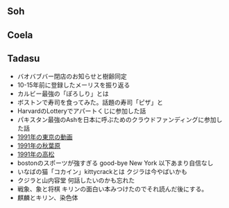 ## Soh
## Coela
## Tadasu
- バオバブバー閉店のお知らせと樹齢同定
- 10-15年前に登録したメーリスを振り返る
- カルビー最強の「ぽろしり」とは
- ボストンで寿司を食ってみた。話題の寿司「ピザ」と
- HarvardのLotteryでアパートくじに参加した話
- パキスタン最強のAshを日本に呼ぶためのクラウドファンディングに参加した話
- [1991年の東京の動画](https://www.youtube.com/watch?v=T0fcsgNWiIk)
- [1991年の秋葉原](https://www.youtube.com/watch?v=XL5W9WEXhk0)
- [1991年の高松](https://www.youtube.com/watch?v=shEdFTF9TOM)
- bostonのスポーツが強すぎる good-bye New York
以下あまり自信なし
- いなばの猫「コカイン」kittycrackとは
クジラは今やばいかも
- クジラと山内容堂
何話したいのかも忘れた
- 戦象、象と将棋
キリンの面白い本みつけたのでそれ読んだ後にする。
- 麒麟とキリン、染色体
